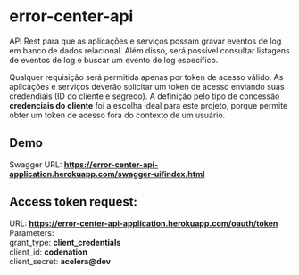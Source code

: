 # error-center-api
API Rest para que as aplicações e serviços possam gravar eventos de log em banco de dados relacional. Além disso, será possível consultar listagens de eventos de log e buscar um evento de log específico.

Qualquer requisição será permitida apenas por token de acesso válido. As aplicações e serviços deverão solicitar um token de acesso enviando suas credendiais (ID do cliente e segredo). A definição pelo tipo de concessão **credenciais do cliente** foi a escolha ideal para este projeto, porque permite obter um token de acesso fora do contexto de um usuário.

## Demo

Swagger URL: **https://error-center-api-application.herokuapp.com/swagger-ui/index.html**

## Access token request:
URL: **https://error-center-api-application.herokuapp.com/oauth/token**
<br/>
Parameters:<br/>
grant_type: **client_credentials**<br/>
client_id: **codenation**<br/>
client_secret: **acelera@dev**<br/>
